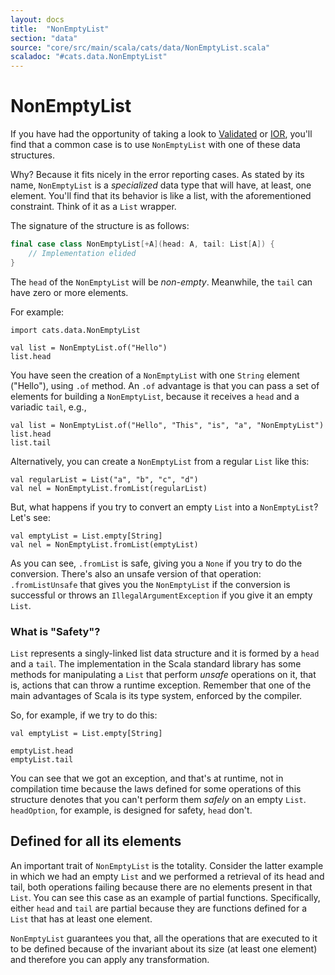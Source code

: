 ```yaml
---
layout: docs
title:  "NonEmptyList"
section: "data"
source: "core/src/main/scala/cats/data/NonEmptyList.scala"
scaladoc: "#cats.data.NonEmptyList"
---
```

# NonEmptyList

If you have had the opportunity of taking a look to [Validated](validated.html) or [IOR](ior.html), you'll find that a common case is to use `NonEmptyList` with one of these data structures.

Why? Because it fits nicely in the error reporting cases. As stated by its name, `NonEmptyList` is a _specialized_ data type that will have, at least, one element. You'll find that its behavior is like a list, with the aforementioned constraint. Think of it as a `List` wrapper.

The signature of the structure is as follows:

```scala
final case class NonEmptyList[+A](head: A, tail: List[A]) {
	// Implementation elided
}
```

The `head` of the `NonEmptyList` will be _non-empty_. Meanwhile, the `tail` can have zero or more elements.

For example:

```tut:book
import cats.data.NonEmptyList

val list = NonEmptyList.of("Hello")
list.head
```

You have seen the creation of a `NonEmptyList` with one `String` element ("Hello"), using `.of` method.
An `.of` advantage is that you can pass a set of elements for building a `NonEmptyList`, because it receives a `head` and a variadic `tail`, e.g.,

```tut:book
val list = NonEmptyList.of("Hello", "This", "is", "a", "NonEmptyList")
list.head
list.tail
```

Alternatively, you can create a `NonEmptyList` from a regular `List` like this:

```tut:book
val regularList = List("a", "b", "c", "d")
val nel = NonEmptyList.fromList(regularList)
```

But, what happens if you try to convert an empty `List` into a `NonEmptyList`? Let's see:

```tut:book
val emptyList = List.empty[String]
val nel = NonEmptyList.fromList(emptyList)
```

As you can see, `.fromList` is safe, giving you a `None` if you try to do the conversion. There's also an unsafe version of that operation: `.fromListUnsafe` that gives you the `NonEmptyList` if the conversion is successful or throws an `IllegalArgumentException` if you give it an empty `List`.

### What is "Safety"?

`List` represents a singly-linked list data structure and it is formed by a `head` and a `tail`. The implementation in the Scala standard library has some methods for manipulating a `List` that perform _unsafe_ operations on it, that is, actions that can throw a runtime exception. Remember that one of the main advantages of Scala is its type system, enforced by the compiler.

So, for example, if we try to do this:

```tut:silent
val emptyList = List.empty[String]
```
```tut:book:fail
emptyList.head
emptyList.tail
```

You can see that we got an exception, and that's at runtime, not in compilation time because the laws defined for some operations of this structure denotes that you can't perform them _safely_ on an empty `List`. `headOption`, for example, is designed for safety, `head` don't.


## Defined for all its elements

An important trait of `NonEmptyList` is the totality. Consider the latter example in which we had an empty `List` and we performed a retrieval of its head and tail, both operations failing because there are no elements present in that `List`.
You can see this case as an example of partial functions. Specifically, either `head` and `tail` are partial because they are functions defined for a `List` that has at least one element.

`NonEmptyList` guarantees you that, all the operations that are executed to it to be defined because of the invariant about its size (at least one element) and therefore you can apply any transformation.
